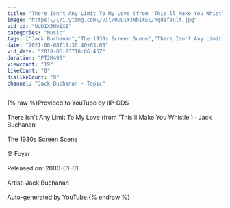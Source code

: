 ```yaml
---
title: "There Isn't Any Limit To My Love (from 'This'll Make You Whistle')"
image: "https:\/\/i.ytimg.com\/vi\/UUD1X3NbiXE\/hqdefault.jpg"
vid_id: "UUD1X3NbiXE"
categories: "Music"
tags: ["Jack Buchanan","The 1930s Screen Scene","There Isn't Any Limit To My Love (from 'This'll Make You Whistle')"]
date: "2021-06-08T19:30:40+03:00"
vid_date: "2018-06-23T18:06:43Z"
duration: "PT2M49S"
viewcount: "19"
likeCount: "0"
dislikeCount: "0"
channel: "Jack Buchanan - Topic"
---
```

{% raw %}Provided to YouTube by IIP-DDS<br /><br />There Isn't Any Limit To My Love (from 'This'll Make You Whistle') · Jack Buchanan<br /><br />The 1930s Screen Scene<br /><br />℗ Foyer<br /><br />Released on: 2000-01-01<br /><br />Artist: Jack Buchanan<br /><br />Auto-generated by YouTube.{% endraw %}
